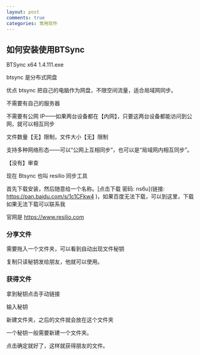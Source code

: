 ```yaml
---
layout: post
comments: true
categories: 常用软件
---
```

## 如何安装使用BTSync

BTSync x64 1.4.111.exe

btsync 是分布式网盘

优点
btsync 把自己的电脑作为网盘，不限空间流量，适合局域网同步。

不需要有自己的服务器

不需要有公网 IP——如果两台设备都在【内网】，只要这两台设备都能访问到公网，就可以相互同步

文件数量【无】限制，文件大小【无】限制

支持多种网络形态——可以“公网上互相同步”，也可以是“局域网内相互同步”。

【没有】审查

现在 Btsync 也叫 resilio 同步工具

首先下载安装，然后随意给一个名称。[点击下载 密码: ns6u](链接: https://pan.baidu.com/s/1c1CFkw4 )，如果百度无法下载，可以到这里，下载如果无法下载可以联系我

官网是 https://www.resilio.com



### 分享文件

需要拖入一个文件夹，可以看到自动出现文件秘钥

复制只读秘钥发给朋友，他就可以使用。


### 获得文件
拿到秘钥点击手动链接

输入秘钥

新建文件夹，之后的文件就会放在这个文件夹

一个秘钥一般需要新建一个文件夹。

点击确定就好了，这样就获得朋友的文件。

